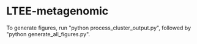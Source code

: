 # LTEE-metagenomic

To generate figures, run "python process_cluster_output.py", followed by "python generate_all_figures.py". 